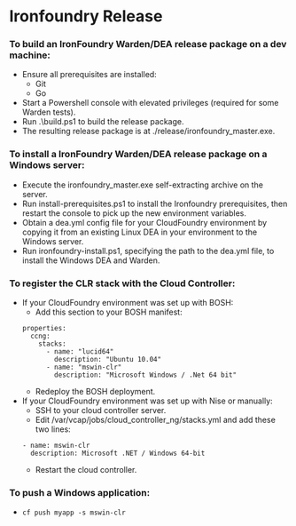 Ironfoundry Release
==========

### To build an IronFoundry Warden/DEA release package on a dev machine:
* Ensure all prerequisites are installed:
  * Git
  * Go
* Start a Powershell console with elevated privileges (required for some Warden tests).
* Run .\build.ps1 to build the release package.
* The resulting release package is at ./release/ironfoundry_master.exe.

### To install a IronFoundry Warden/DEA release package on a Windows server:
* Execute the ironfoundry_master.exe self-extracting archive on the server.
* Run install-prerequisites.ps1 to install the Ironfoundry prerequisites, then restart the console to pick up the new environment variables.
* Obtain a dea.yml config file for your CloudFoundry environment by copying it from an existing Linux DEA in your environment to the Windows server.
* Run ironfoundry-install.ps1, specifying the path to the dea.yml file, to install the Windows DEA and Warden.

### To register the CLR stack with the Cloud Controller:
* If your CloudFoundry environment was set up with BOSH:
  * Add this section to your BOSH manifest:
  ```
  properties:
    ccng:
      stacks:
        - name: "lucid64"
          description: "Ubuntu 10.04"    
        - name: "mswin-clr"
          description: "Microsoft Windows / .Net 64 bit"
  ```
  * Redeploy the BOSH deployment.
* If your CloudFoundry environment was set up with Nise or manually:
  * SSH to your cloud controller server.
  * Edit /var/vcap/jobs/cloud_controller_ng/stacks.yml and add these two lines:
  ```
  - name: mswin-clr
    description: Microsoft .NET / Windows 64-bit
  ```
  * Restart the cloud controller.

### To push a Windows application:
* `cf push myapp -s mswin-clr`
